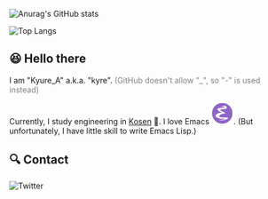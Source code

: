 ![Anurag's GitHub stats](https://github-readme-stats.vercel.app/api?username=Kyure-A&theme=monokai)

![Top Langs](https://github-readme-stats.vercel.app/api/top-langs/?username=Kyure-A&layout=compact&theme=monokai)

## 😆 Hello there

I am "Kyure_A" a.k.a. "kyre". <span style="color: gray; ">(GitHub doesn't allow "_", so "-" is used instead)</span> 

Currently, I study engineering in [Kosen](https://www.kosen-k.go.jp/english/what/features/features.html) 🏫. I love Emacs ![EmacsIcon](./EmacsIcon.svg). (But unfortunately, I have little skill to write Emacs Lisp.)

## 🔍 Contact

![Twitter](https://badgen.net/twitter/follow/Kyure_A)
